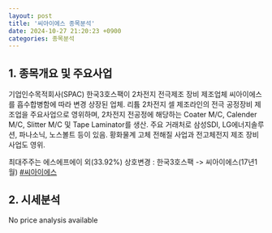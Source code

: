 ```yaml
---
layout: post
title: '씨아이에스 종목분석'
date: 2024-10-27 21:20:23 +0900
categories: 종목분석
---
```


## 1. 종목개요 및 주요사업

기업인수목적회사(SPAC) 한국3호스팩이 2차전지 전극제조 장비 제조업체 씨아이에스를 흡수합병함에 따라 변경 상장된 업체. 리튬 2차전지 셀 제조라인의 전극 공정장비 제조업을 주요사업으로 영위하며, 2차전지 전공정에 해당하는 Coater M/C, Calender M/C, Slitter M/C 및 Tape Laminator를 생산. 주요 거래처로 삼성SDI, LG에너지솔루션, 파나소닉, 노스볼트 등이 있음. 황화물계 고체 전해질 사업과 전고체전지 제조 장비 사업도 영위.

최대주주는 에스에프에이 외(33.92%) 상호변경 : 한국3호스팩 -> 씨아이에스(17년1월)
[#씨아이에스](#)

## 2. 시세분석

No price analysis available
